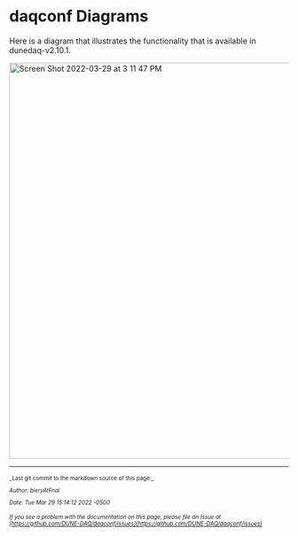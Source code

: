 # daqconf Diagrams
Here is a diagram that illustrates the functionality that is available in dunedaq-v2.10.1.  

<img width="715" alt="Screen Shot 2022-03-29 at 3 11 47 PM" src="https://user-images.githubusercontent.com/36311946/160698842-396554e8-df3b-416e-88dc-0a1b4a9037ef.png">


-----

<font size="1">
_Last git commit to the markdown source of this page:_


_Author: bieryAtFnal_

_Date: Tue Mar 29 15:14:12 2022 -0500_

_If you see a problem with the documentation on this page, please file an Issue at [https://github.com/DUNE-DAQ/daqconf/issues](https://github.com/DUNE-DAQ/daqconf/issues)_
</font>
